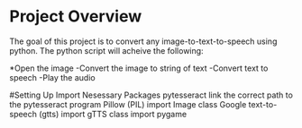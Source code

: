 # Project Overview
The goal of this project is to convert any image-to-text-to-speech using python. 
The python script will acheive the following:

*Open the image
-Convert the image to string of text
-Convert text to speech
-Play the audio 





 






#Setting Up
Import Nesessary Packages
pytesseract
link the correct path to the pytesseract program
Pillow (PIL) import Image class
Google text-to-speech (gtts) import gTTS class
import pygame
